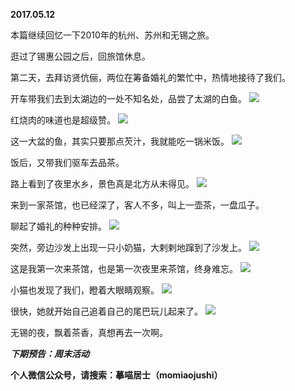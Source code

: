 
          
**2017.05.12**

本篇继续回忆一下2010年的杭州、苏州和无锡之旅。

逛过了锡惠公园之后，回旅馆休息。

第二天，去拜访贤伉俪，两位在筹备婚礼的繁忙中，热情地接待了我们。

开车带我们去到太湖边的一处不知名处，品尝了太湖的白鱼。
![](http://imglf2.nosdn.127.net/img/c1lXaWNVTENtWU40SWF0ZTZjeXRxVG5xODhkRU5vWCtSU1UrSXI5ci9CYz0.jpg)


红烧肉的味道也是超级赞。
![](http://imglf1.nosdn.127.net/img/QXNLak1tVHhMQVdScVF6RmdudzhPc2lNUTViSHZIUEtNK0RMcW9EWGNjcz0.jpg)


这一大盆的鱼，其实只要那点芡汁，我就能吃一锅米饭。
![](http://imglf0.nosdn.127.net/img/NFozNXloUmZYQ1ZxVjRhVi80RWNnYjJxakdISnc5WDF0WU9FTE5NSDVHcz0.jpg)


饭后，又带我们驱车去品茶。

路上看到了夜里水乡，景色真是北方从未得见。
![](http://imglf0.nosdn.127.net/img/bEdueC9wZ3BjMEZ0QXZqN0MwSDZnWURmeUxZWERQMHF3VG1nVTVqMzNJaz0.jpg)


来到一家茶馆，也已经深了，客人不多，叫上一壶茶，一盘瓜子。

聊起了婚礼的种种安排。
![](http://imglf0.nosdn.127.net/img/ZStZQmMrL3dIZUhxRWQ0WmMwV29vcjh5VXNMVFhsblJvV0NXWkFEZW0xRT0.jpg)


突然，旁边沙发上出现一只小奶猫，大剌剌地蹿到了沙发上。
![](http://imglf0.nosdn.127.net/img/TmVwd2pDTHl3M2NKMnNhTG5PR0hId0Y2c2krcXlrWGZVcjZsUDdxUzdxdz0.jpg)


这是我第一次来茶馆，也是第一次夜里来茶馆，终身难忘。
![](http://imglf.nosdn.127.net/img/WFA1ODdGV0IxaE4zVE9nbmJlQzJuVGwrNVpvRDRxcVlvd1pCMDZWSFhVRT0.jpg)


小猫也发现了我们，瞪着大眼睛观察。
![](http://imglf1.nosdn.127.net/img/YkhjTnhVM0JOb3lOWndrZENDRkVTZnNydUdOSHNOaEVBK2hzYXNUUllUOD0.jpg)


很快，她就开始自己追着自己的尾巴玩儿起来了。
![](http://imglf.nosdn.127.net/img/dk9PQmFsNTRtRUtwV3J4cGdPZTYwWGlRbVBrMUlYWTkvVnEwYkYzbFFRWT0.jpg)


无锡的夜，飘着茶香，真想再去一次啊。


***下期预告：周末活动***


**个人微信公众号，请搜索：摹喵居士（momiaojushi）**

        